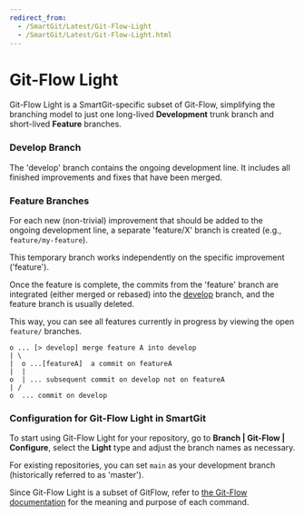 ```yaml
---
redirect_from:
  - /SmartGit/Latest/Git-Flow-Light
  - /SmartGit/Latest/Git-Flow-Light.html
---
```


# Git-Flow Light

Git-Flow Light is a SmartGit-specific subset of Git-Flow, simplifying the branching model to just one long-lived **Development** trunk branch and short-lived **Feature** branches.

### Develop Branch

The 'develop' branch contains the ongoing development line. It includes all finished improvements and fixes that have been merged.

### Feature Branches

For each new (non-trivial) improvement that should be added to the ongoing development line, a separate 'feature/X' branch is created (e.g., `feature/my-feature`).

This temporary branch works independently on the specific improvement ('feature').

Once the feature is complete, the commits from the 'feature' branch are integrated (either merged or rebased) into the [develop](#develop-branch) branch, and the feature branch is usually deleted.

This way, you can see all features currently in progress by viewing the open `feature/` branches.

``` text
o ... [> develop] merge feature A into develop
| \
|  o ...[featureA]  a commit on featureA
|  |
o  | ... subsequent commit on develop not on featureA
| /
o  ... commit on develop
```

### Configuration for Git-Flow Light in SmartGit

To start using Git-Flow Light for your repository, go to **Branch \| Git-Flow \| Configure**, select the **Light** type and adjust the branch names as necessary.

For existing repositories, you can set `main` as your development branch (historically referred to as 'master').

Since Git-Flow Light is a subset of GitFlow, refer to [the Git-Flow documentation](Git-Flow.md#git-flow-commands) for the meaning and purpose of each command.
